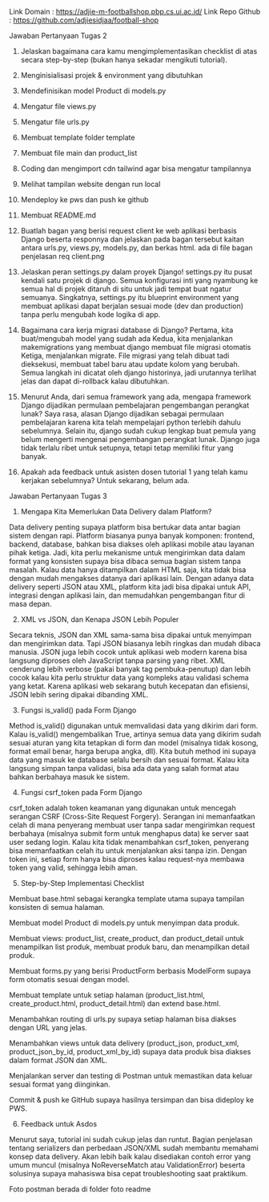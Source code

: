 Link Domain : https://adjie-m-footballshop.pbp.cs.ui.ac.id/
Link Repo Github : https://github.com/adjiesidjaa/football-shop

Jawaban Pertanyaan Tugas 2

1. Jelaskan bagaimana cara kamu mengimplementasikan checklist di atas secara step-by-step (bukan hanya sekadar mengikuti tutorial).

1. Menginisialisasi projek & environment yang dibutuhkan
2. Mendefinisikan model Product di models.py
3. Mengatur file views.py
4. Mengatur file urls.py
5. Membuat template folder template
6. Membuat file main dan product_list
7. Coding dan mengimport cdn tailwind agar bisa mengatur tampilannya
8. Melihat tampilan website dengan run local
9. Mendeploy ke pws dan push ke github
10. Membuat README.md

2. Buatlah bagan yang berisi request client ke web aplikasi berbasis Django beserta responnya dan jelaskan pada bagan tersebut kaitan antara urls.py, views.py, models.py, dan berkas html.
ada di file bagan penjelasan req client.png


3. Jelaskan peran settings.py dalam proyek Django!
settings.py itu pusat kendali satu projek di django. Semua konfigurasi inti yang nyambung ke semua hal di projek ditaruh di situ untuk jadi tempat buat ngatur semuanya. Singkatnya, settings.py itu blueprint environment yang membuat aplikasi dapat berjalan sesuai mode (dev dan production) tanpa perlu mengubah kode logika di app.

4. Bagaimana cara kerja migrasi database di Django?
Pertama, kita buat/mengubah model yang sudah ada
Kedua, kita menjalankan makemigrations yang membuat django membuat file migrasi otomatis
Ketiga, menjalankan migrate. File migrasi yang telah dibuat tadi dieksekusi, membuat tabel baru atau update kolom yang berubah.
Semua langkah ini dicatat oleh django historinya, jadi urutannya terlihat jelas dan dapat di-rollback kalau dibutuhkan.

5. Menurut Anda, dari semua framework yang ada, mengapa framework Django dijadikan permulaan pembelajaran pengembangan perangkat lunak?
Saya rasa, alasan Django dijadikan sebagai permulaan pembelajaran karena kita telah mempelajari python terlebih dahulu sebelumnya. Selain itu, django sudah cukup lengkap buat pemula yang belum mengerti mengenai pengembangan perangkat lunak. Django juga tidak terlalu ribet untuk setupnya, tetapi tetap memiliki fitur yang banyak.

6. Apakah ada feedback untuk asisten dosen tutorial 1 yang telah kamu kerjakan sebelumnya?
Untuk sekarang, belum ada.

Jawaban Pertanyaan Tugas 3
1. Mengapa Kita Memerlukan Data Delivery dalam Platform?

Data delivery penting supaya platform bisa bertukar data antar bagian sistem dengan rapi. Platform biasanya punya banyak komponen: frontend, backend, database, bahkan bisa diakses oleh aplikasi mobile atau layanan pihak ketiga. Jadi, kita perlu mekanisme untuk mengirimkan data dalam format yang konsisten supaya bisa dibaca semua bagian sistem tanpa masalah.
Kalau data hanya ditampilkan dalam HTML saja, kita tidak bisa dengan mudah mengakses datanya dari aplikasi lain. Dengan adanya data delivery seperti JSON atau XML, platform kita jadi bisa dipakai untuk API, integrasi dengan aplikasi lain, dan memudahkan pengembangan fitur di masa depan.

2. XML vs JSON, dan Kenapa JSON Lebih Populer

Secara teknis, JSON dan XML sama-sama bisa dipakai untuk menyimpan dan mengirimkan data. Tapi JSON biasanya lebih ringkas dan mudah dibaca manusia. JSON juga lebih cocok untuk aplikasi web modern karena bisa langsung diproses oleh JavaScript tanpa parsing yang ribet.
XML cenderung lebih verbose (pakai banyak tag pembuka-penutup) dan lebih cocok kalau kita perlu struktur data yang kompleks atau validasi schema yang ketat.
Karena aplikasi web sekarang butuh kecepatan dan efisiensi, JSON lebih sering dipakai dibanding XML.

3. Fungsi is_valid() pada Form Django

Method is_valid() digunakan untuk memvalidasi data yang dikirim dari form. Kalau is_valid() mengembalikan True, artinya semua data yang dikirim sudah sesuai aturan yang kita tetapkan di form dan model (misalnya tidak kosong, format email benar, harga berupa angka, dll).
Kita butuh method ini supaya data yang masuk ke database selalu bersih dan sesuai format. Kalau kita langsung simpan tanpa validasi, bisa ada data yang salah format atau bahkan berbahaya masuk ke sistem.

4. Fungsi csrf_token pada Form Django

csrf_token adalah token keamanan yang digunakan untuk mencegah serangan CSRF (Cross-Site Request Forgery). Serangan ini memanfaatkan celah di mana penyerang membuat user tanpa sadar mengirimkan request berbahaya (misalnya submit form untuk menghapus data) ke server saat user sedang login.
Kalau kita tidak menambahkan csrf_token, penyerang bisa memanfaatkan celah itu untuk menjalankan aksi tanpa izin. Dengan token ini, setiap form hanya bisa diproses kalau request-nya membawa token yang valid, sehingga lebih aman.

5. Step-by-Step Implementasi Checklist

Membuat base.html sebagai kerangka template utama supaya tampilan konsisten di semua halaman.

Membuat model Product di models.py untuk menyimpan data produk.

Membuat views: product_list, create_product, dan product_detail untuk menampilkan list produk, membuat produk baru, dan menampilkan detail produk.

Membuat forms.py yang berisi ProductForm berbasis ModelForm supaya form otomatis sesuai dengan model.

Membuat template untuk setiap halaman (product_list.html, create_product.html, product_detail.html) dan extend base.html.

Menambahkan routing di urls.py supaya setiap halaman bisa diakses dengan URL yang jelas.

Menambahkan views untuk data delivery (product_json, product_xml, product_json_by_id, product_xml_by_id) supaya data produk bisa diakses dalam format JSON dan XML.

Menjalankan server dan testing di Postman untuk memastikan data keluar sesuai format yang diinginkan.

Commit & push ke GitHub supaya hasilnya tersimpan dan bisa dideploy ke PWS.

6. Feedback untuk Asdos

Menurut saya, tutorial ini sudah cukup jelas dan runtut. Bagian penjelasan tentang serializers dan perbedaan JSON/XML sudah membantu memahami konsep data delivery. Akan lebih baik kalau disediakan contoh error yang umum muncul (misalnya NoReverseMatch atau ValidationError) beserta solusinya supaya mahasiswa bisa cepat troubleshooting saat praktikum.

Foto postman berada di folder foto readme

